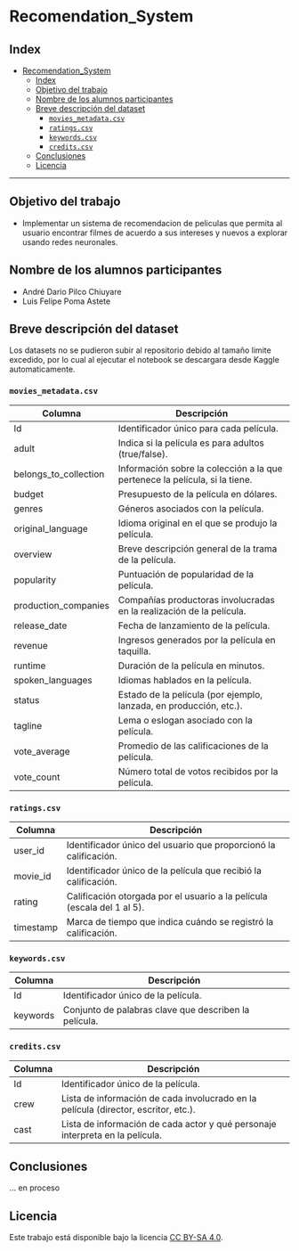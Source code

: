 # Recomendation_System

## Index
- [Recomendation\_System](#recomendation_system)
	- [Index](#index)
	- [Objetivo del trabajo](#objetivo-del-trabajo)
	- [Nombre de los alumnos participantes](#nombre-de-los-alumnos-participantes)
	- [Breve descripción del dataset](#breve-descripción-del-dataset)
		- [`movies_metadata.csv`](#movies_metadatacsv)
		- [`ratings.csv`](#ratingscsv)
		- [`keywords.csv`](#keywordscsv)
		- [`credits.csv`](#creditscsv)
	- [Conclusiones](#conclusiones)
	- [Licencia](#licencia)
---

## Objetivo del trabajo
- Implementar un sistema de recomendacion de peliculas que permita al usuario encontrar filmes de acuerdo a sus intereses y nuevos a explorar usando redes neuronales.
## Nombre de los alumnos participantes
- André Dario Pilco Chiuyare
- Luis Felipe Poma Astete
  
## Breve descripción del dataset
Los datasets no se pudieron subir al repositorio debido al tamaño limite excedido, por lo cual al ejecutar el notebook se descargara desde Kaggle automaticamente.

### `movies_metadata.csv`
| Columna               | Descripción                                                                       |
|-----------------------|-----------------------------------------------------------------------------------|
| Id                    | Identificador único para cada película.                                           |
| adult                 | Indica si la película es para adultos (true/false).                               |
| belongs_to_collection | Información sobre la colección a la que pertenece la película, si la tiene.       |
| budget                | Presupuesto de la película en dólares.                                             |
| genres                | Géneros asociados con la película.                                                |
| original_language     | Idioma original en el que se produjo la película.                                 |
| overview              | Breve descripción general de la trama de la película.                              |
| popularity            | Puntuación de popularidad de la película.                                         |
| production_companies  | Compañías productoras involucradas en la realización de la película.              |
| release_date          | Fecha de lanzamiento de la película.                                               |
| revenue               | Ingresos generados por la película en taquilla.                                   |
| runtime               | Duración de la película en minutos.                                               |
| spoken_languages      | Idiomas hablados en la película.                                                   |
| status                | Estado de la película (por ejemplo, lanzada, en producción, etc.).                |
| tagline               | Lema o eslogan asociado con la película.                                           |
| vote_average          | Promedio de las calificaciones de la película.                                     |
| vote_count            | Número total de votos recibidos por la película.                                   |

### `ratings.csv`
| Columna   | Descripción                                                            |
|-----------|------------------------------------------------------------------------|
| user_id   | Identificador único del usuario que proporcionó la calificación.       |
| movie_id  | Identificador único de la película que recibió la calificación.        |
| rating    | Calificación otorgada por el usuario a la película (escala del 1 al 5).|
| timestamp | Marca de tiempo que indica cuándo se registró la calificación.         |

### `keywords.csv`
| Columna  | Descripción                                                 |
|----------|-------------------------------------------------------------|
| Id       | Identificador único de la película.                         |
| keywords | Conjunto de palabras clave que describen la película.       |

### `credits.csv`
| Columna | Descripción                                                                        |
|---------|------------------------------------------------------------------------------------|
| Id      | Identificador único de la película.                                                 |
| crew    | Lista de información de cada involucrado en la película (director, escritor, etc.).|
| cast    | Lista de información de cada actor y qué personaje interpreta en la película.      |

## Conclusiones 
... en proceso
## Licencia
Este trabajo está disponible bajo la licencia [CC BY-SA 4.0](https://creativecommons.org/licenses/by-sa/4.0/).
